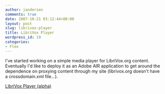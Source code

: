 ```yaml
---
author: jandersen
comments: true
date: 2007-10-21 03:12:44+00:00
layout: post
slug: librivox-player
title: LibriVox Player
wordpress_id: 19
categories:
- Flex
---
```


I've started working on a simple media player for LibriVox.org content.  Eventually I'd like to deploy it as an Adobe AIR application to get around the dependence on proxying content through my site (librivox.org doesn't have a crossdomain.xml file...).

  

[
LibriVox Player (alpha)](http://jandersen.freehyperspace3.com/librivoxplayer/index.html)
